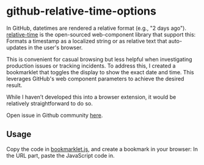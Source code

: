 # github-relative-time-options

In GitHub, datetimes are rendered a relative format (e.g., "2 days ago").  [relative-time](https://github.com/github/relative-time-element) is the open-sourced web-component library that support this: Formats a timestamp as a localized string or as relative text that auto-updates in the user's browser.

This is convenient for casual browsing but less helpful when investigating production issues or tracking incidents. To address this, I created a bookmarklet that toggles the display to show the exact date and time. This leverages GitHub's web component parameters to achieve the desired result.

While I haven’t developed this into a browser extension, it would be relatively straightforward to do so.

Open issue in Github community [here](https://github.com/orgs/community/discussions/5972).

## Usage

Copy the code in [bookmarklet.js](./bookmarklet.js), and create a bookmark in your browser: In the URL part, paste the JavaScript code in.
